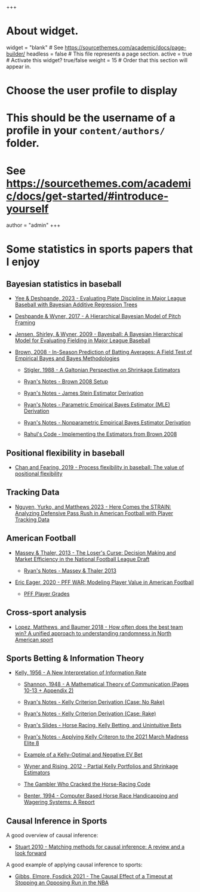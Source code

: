 +++
# About widget.
widget = "blank"  # See https://sourcethemes.com/academic/docs/page-builder/
headless = false  # This file represents a page section.
active = true  # Activate this widget? true/false
weight = 15  # Order that this section will appear in.

# Choose the user profile to display
# This should be the username of a profile in your `content/authors/` folder.
# See https://sourcethemes.com/academic/docs/get-started/#introduce-yourself
author = "admin"
+++

# Some statistics in sports papers that I enjoy

## Bayesian statistics in baseball

* [Yee & Deshpande, 2023 - Evaluating Plate Discipline in Major League Baseball with Bayesian Additive Regression Trees](/pdf/statistics_in_sports_papers/bayesball_plate_discipline_bart.pdf)

* [Deshpande & Wyner, 2017 - A Hierarchical Bayesian Model of Pitch Framing](/pdf/statistics_in_sports_papers/bayesball_hierarchical_pitch_framing.pdf)

* [Jensen, Shirley, & Wyner, 2009 - Bayesball: A Bayesian Hierarchical Model for Evaluating Fielding in Major League Baseball](/pdf/statistics_in_sports_papers/bayesball_hierarchical_fielding.pdf)

* [Brown, 2008 - In-Season Prediction of Batting Averages: A Field Test of Empirical Bayes and Bayes Methodologies](/pdf/statistics_in_sports_papers/Brown2008.pdf)

    * [Stigler, 1988 - A Galtonian Perspective on Shrinkage Estimators](/pdf/statistics_in_sports_papers/Stigler-1988NeymanMemorial-1990.pdf)

    * [Ryan's Notes - Brown 2008 Setup](/pdf/statistics_in_sports_papers/Brown2008_RyansNotes.pdf)

    * [Ryan's Notes - James Stein Estimator Derivation](/pdf/statistics_in_sports_papers/Brown2008_JamesStein.pdf)

    * [Ryan's Notes - Parametric Empirical Bayes Estimator (MLE) Derivation](/pdf/statistics_in_sports_papers/Brown2008_ParEmpBayes.pdf)

    * [Ryan's Notes - Nonparametric Empirical Bayes Estimator Derivation](/pdf/statistics_in_sports_papers/Brown2008_NonpEmpBayes.pdf)

    * [Rahul's Code - Implementing the Estimators from Brown 2008](https://colab.research.google.com/drive/1_ZBfS4kAfxFi93XqGzuSZ2FU13HAplpF?usp=sharing)
    
## Positional flexibility in baseball

* [Chan and Fearing, 2019 - Process flexibility in baseball: The value of positional flexibility](/pdf/statistics_in_sports_papers/Chan_Fearing_Flexbility.pdf)
    
## Tracking Data

* [Nguyen, Yurko, and Matthews 2023 - Here Comes the STRAIN: Analyzing Defensive Pass Rush in American Football with Player Tracking Data](/pdf/statistics_in_sports_papers/strain.pdf)

## American Football

* [Massey & Thaler, 2013 - The Loser's Curse: Decision Making and Market Efficiency in the National Football League Draft](/pdf/statistics_in_sports_papers/MasseyThaler2013.pdf)

    * [Ryan's Notes - Massey & Thaler 2013](/pdf/statistics_in_sports_papers/MasseyThaler2013_RyansNotes.pdf)
    

* [Eric Eager, 2020 - PFF WAR: Modeling Player Value in American Football](/pdf/statistics_in_sports_papers/pffWar_Eager2020.pdf)

    * [PFF Player Grades](/pdf/statistics_in_sports_papers/pffWar_pffGrades.pdf)
    
<!---
    * [Ryan's Notes - PFF WAR](/pdf/statistics_in_sports_papers/pffWar_RyansNotes.pdf)
--->

<!---
#### Expected Points, Win Probability, and WAR Models 

* [Yurko et. al., 2018 - nflWAR: A Reproducible Method for Offensive Player Evaluation in Football](/pdf/statistics_in_sports_papers/Yurko2018.pdf)

#### The Original Expected Points Model (Romer, 2006)

* [Romer, 2006 - Do Firms Maximize? Evidence from Professional Football](/pdf/statistics_in_sports_papers/Romer2006.pdf)

* [Ryan's Notes - Romer 2006](/pdf/statistics_in_sports_papers/Romer2006_RyansNotes.pdf)
--->

## Cross-sport analysis

* [Lopez, Matthews, and Baumer 2018 - How often does the best team win? A unified approach to understanding randomness in North American sport](/pdf/statistics_in_sports_papers/lopez_2018.pdf)



## Sports Betting & Information Theory

* [Kelly, 1956 - A New Interpretation of Information Rate](/pdf/statistics_in_sports_papers/Kelly1956.pdf)

    * [Shannon, 1948 - A Mathematical Theory of Communication (Pages 10-13 + Appendix 2)](/pdf/statistics_in_sports_papers/Shannon1948.pdf)

    * [Ryan's Notes - Kelly Criterion Derivation (Case: No Rake)](/pdf/statistics_in_sports_papers/Kelly1956_RyansNotes1.pdf)

    * [Ryan's Notes - Kelly Criterion Derivation (Case: Rake)](/pdf/statistics_in_sports_papers/Kelly1956_RyansNotes2.pdf)

    * [Ryan's Slides - Horse Racing, Kelly Betting, and Unintuitive Bets](/pdf/statistics_in_sports_papers/Kelly1956_RyansSlides.pdf)

    * [Ryan's Notes - Applying Kelly Criteron to the 2021 March Madness Elite 8](/pdf/statistics_in_sports_papers/Kelly1956_Elite8.pdf)

    * [Example of a Kelly-Optimal and Negative EV Bet](/pdf/statistics_in_sports_papers/Kelly1956_exBet.pdf)

    * [Wyner and Rising, 2012 - Partial Kelly Portfolios and Shrinkage Estimators](/pdf/statistics_in_sports_papers/Kelly1956_Wyner2012.pdf)

    * [The Gambler Who Cracked the Horse-Racing Code](/pdf/statistics_in_sports_papers/Horse_Race_Betting_article.pdf)

    * [Benter, 1994 -  Computer Based Horse Race Handicapping and Wagering Systems: A Report](/pdf/statistics_in_sports_papers/Horse_Race_Betting_Benter1994.pdf)


## Causal Inference in Sports

A good overview of causal inference:

* [Stuart 2010 - Matching methods for causal inference: A review and a look forward](/pdf/statistics_in_sports_papers/Stuart2010.pdf)

A good example of applying causal inference to sports:

* [Gibbs, Elmore, Fosdick 2021 - The Causal Effect of a Timeout at Stopping an Opposing Run in the NBA](/pdf/statistics_in_sports_papers/Causal_NBA_timeout.pdf)








<!---
## Miscellaneous

#### Bradley Terry & ELO

* [Stanford Stat 200 - Intro to Bradley-Terry Model](/pdf/statistics_in_sports_papers/Elo_BradleyTerryAlgo.pdf)

* [Ryan's Notes - Bradley-Terry Model & Logistic Regression](/pdf/statistics_in_sports_papers/Elo_RyansNotes.pdf)
--->

<!---
* [Szczecinski and Djebbi - Understanding and Pushing the Limits of the Elo Rating Algorithm](/pdf/statistics_in_sports_papers/Elo_Djebbi2019.pdf)

* [Aldous - Elo Ratings and the Sports Model: a Neglected Topic in Applied Probability?](/pdf/statistics_in_sports_papers/Elo_Aldous1.pdf)

* [Aldous - Mathematical Probability Foundations of Dynamic Sports Ratings](/pdf/statistics_in_sports_papers/Elo_Aldous2.pdf)

* [Hunter - MM Algorithms for Generalized Bradley-Terry Models](/pdf/statistics_in_sports_papers/Elo_MM.pdf)
--->


<!---
## Up Next

#### Serve Returns in Tennis

* [Kovalchik & Albert, 2022 - A Statistical Model of Serve Return Impact Patterns in Professional Tennis](/pdf/statistics_in_sports_papers/tennis_serve_return_patterns.pdf)

#### RL in Baseball

* [Sidhu & Caffo, 2014 - MoneybaRL: Exploiting Pitcher Decision-Making Using Reinforcement Learning](/pdf/statistics_in_sports_papers/moneybaRL.pdf)

#### Hierarchical Bayesian Models in Baseball

* [Jensen, Shirley, & Wyner, 2009 - Bayesball: A Bayesian Hierarchical Model for Evaluating Fielding in Major League Baseball](/pdf/statistics_in_sports_papers/JensenShirleyWyner2009.pdf)
--->


<!---
#### Arcsine Laws 

* [Safe Leads and Lead Changes in Competitive Team Sports, 2015](/pdf/statistics_in_sports_papers/ArcsineLaws_2015.pdf)

* [Ryan's Notes - Proofs of Arcsine Laws](/pdf/statistics_in_sports_papers/ArcsineLaws_RyansProofs.pdf)
--->

<!---
## Soccer

#### AI & Soccer

* [2020 - What AI can do for Football, and What Football can do for AI](/pdf/statistics_in_sports_papers/AI_Soccer.pdf)

#### Stochastic Block Model for the EPL

* [Basini et. al., 2021 - Assessing competitive balance in the English Premier League for over forty seasons using a stochastic block model](/pdf/statistics_in_sports_papers/SBM_EPL.pdf)
--->

<!---
# Machine Learning

## Conditional density estimation

* [Dalmasso et al., 2020 - Conditional density estimations tools in python and R with applications to photometric redshifts and likelihood-free cosmological inference](/pdf/ML_papers/CDE_2020.pdf)

* [Pospisil and Lee, 2018 - RFCDE: Random Forests for Conditional Density Estimation](/pdf/ML_papers/RFCDE_2018.pdf)

* [Bishop, 1994 - Mixture Density Networks](/pdf/ML_papers/MDN_1994.pdf)
--->









